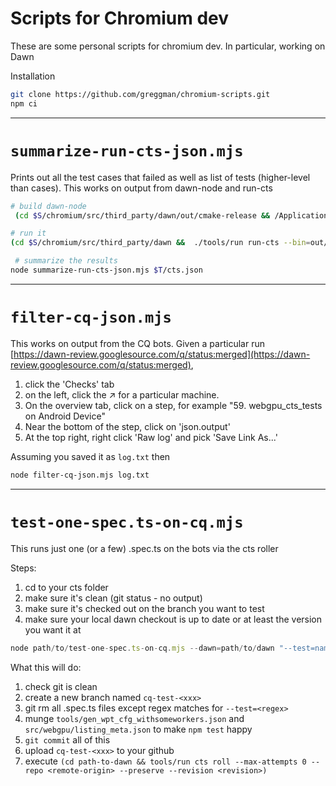 # Scripts for Chromium dev

These are some personal scripts for chromium dev. In particular, working on Dawn

Installation

```sh
git clone https://github.com/greggman/chromium-scripts.git
npm ci
```

---

`summarize-run-cts-json.mjs`
===============================

Prints out all the test cases that failed as well as list of tests (higher-level than cases).
This works on output from dawn-node and run-cts

```sh
# build dawn-node
 (cd $S/chromium/src/third_party/dawn/out/cmake-release && /Applications/CMake.app/Contents/bin/cmake $S/chromium/src/third_party/dawn -GNinja -DCMAKE_BUILD_TYPE=Release -DDAWN_BUILD_NODE_BINDINGS=1 -DCMAKE_OSX_SYSROOT=/Applications/Xcode.app/Contents/Developer/Platforms/MacOSX.platform/Developer/SDKs/MacOSX.sdk && ninja dawn.node)

# run it
(cd $S/chromium/src/third_party/dawn &&  ./tools/run run-cts --bin=out/cmake-release --cts=$S/gpuweb/cts --log=$T/cts.txt --output=$T/cts.json  'webgpu:api,*')

 # summarize the results
node summarize-run-cts-json.mjs $T/cts.json
```

---

`filter-cq-json.mjs`
====================

This works on output from the CQ bots. Given a particular run [https://dawn-review.googlesource.com/q/status:merged](https://dawn-review.googlesource.com/q/status:merged),

1. click the 'Checks' tab
2. on the left, click the ↗️ for a particular machine.
3. On the overview tab, click on a step, for example "59. webgpu_cts_tests on Android Device"
4. Near the bottom of the step, click on 'json.output'
5. At the top right, right click 'Raw log' and pick 'Save Link As...'

Assuming you saved it as `log.txt` then

```sh
node filter-cq-json.mjs log.txt
```

---

`test-one-spec.ts-on-cq.mjs`
==========================

This runs just one (or a few) .spec.ts on the bots via the cts roller

Steps:

1. cd to your cts folder
2. make sure it's clean (git status - no output)
3. make sure it's checked out on the branch you want to test
4. make sure your local dawn checkout is up to date or at least the version you want it at

```js
node path/to/test-one-spec.ts-on-cq.mjs --dawn=path/to/dawn "--test=nameOfTest.spec.ts"
```

What this will do:

1. check git is clean
2. create a new branch named `cq-test-<xxx>`
3. git rm all .spec.ts files except regex matches for `--test=<regex>`
4. munge `tools/gen_wpt_cfg_withsomeworkers.json` and `src/webgpu/listing_meta.json` to make `npm test` happy
5. `git commit` all of this
6. upload `cq-test-<xxx>` to your github
7. execute `(cd path-to-dawn && tools/run cts roll --max-attempts 0 --repo <remote-origin> --preserve --revision <revision>)`

